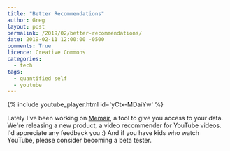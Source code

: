 ```yaml
---
title: "Better Recommendations"
author: Greg
layout: post
permalink: /2019/02/better-recommendations/
date: 2019-02-11 12:00:00 -0500
comments: True
licence: Creative Commons
categories:
  - tech
tags:
  - quantified self
  - youtube
---
```


{% include youtube_player.html id='yCtx-MDaiYw' %}

Lately I've been working on <a href="https://memair.com">Memair</a>, a tool to give you access to your data. We're releasing a new product, a video recommender for YouTube videos. I'd appreciate any feedback you :) And if you have kids who watch YouTube, please consider becoming a beta tester.
